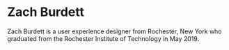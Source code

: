 # Zach Burdett
Zach Burdett is a user experience designer from Rochester, New York who graduated from the Rochester Institute of Technology in May 2019.